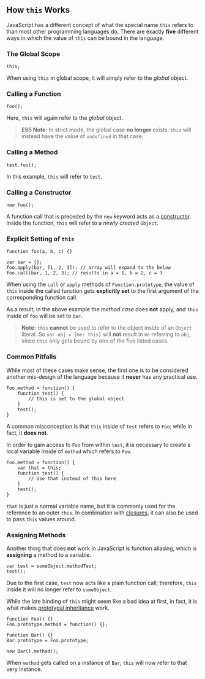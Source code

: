 ## How `this` Works

JavaScript has a different concept of what the special name `this` refers to 
than most other programming languages do. There are exactly **five** different 
ways in which the value of `this` can be bound in the language.

### The Global Scope

    this;

When using `this` in global scope, it will simply refer to the *global* object.


### Calling a Function

    foo();

Here, `this` will again refer to the *global* object.

> **ES5 Note:** In strict mode, the global case **no longer** exists.
> `this` will instead have the value of `undefined` in that case.

### Calling a Method

    test.foo(); 

In this example, `this` will refer to `test`.

### Calling a Constructor

    new foo(); 

A function call that is preceded by the `new` keyword acts as
a [constructor](#function.constructors). Inside the function, `this` will refer 
to a *newly created* `Object`.

### Explicit Setting of `this`

    function foo(a, b, c) {}
                          
    var bar = {};
    foo.apply(bar, [1, 2, 3]); // array will expand to the below
    foo.call(bar, 1, 2, 3); // results in a = 1, b = 2, c = 3

When using the `call` or `apply` methods of `Function.prototype`, the value of
`this` inside the called function gets **explicitly set** to the first argument 
of the corresponding function call.

As a result, in the above example the *method case* does **not** apply, and `this` 
inside of `foo` will be set to `bar`.

> **Note:** `this` **cannot** be used to refer to the object inside of an `Object`
> literal. So `var obj = {me: this}` will **not** result in `me` referring to
> `obj`, since `this` only gets bound by one of the five listed cases.

### Common Pitfalls

While most of these cases make sense, the first one is to be considered another
mis-design of the language because it **never** has any practical use.

    Foo.method = function() {
        function test() {
            // this is set to the global object
        }
        test();
    }

A common misconception is that `this` inside of `test` refers to `Foo`; while in
fact, it **does not**.

In order to gain access to `Foo` from within `test`, it is necessary to create a 
local variable inside of `method` which refers to `Foo`.

    Foo.method = function() {
        var that = this;
        function test() {
            // Use that instead of this here
        }
        test();
    }

`that` is just a normal variable name, but it is commonly used for the reference to an 
outer `this`. In combination with [closures](#function.closures), it can also 
be used to pass `this` values around.

### Assigning Methods

Another thing that does **not** work in JavaScript is function aliasing, which is
**assigning** a method to a variable.

    var test = someObject.methodTest;
    test();

Due to the first case, `test` now acts like a plain function call; therefore,
`this` inside it will no longer refer to `someObject`.

While the late binding of `this` might seem like a bad idea at first, in 
fact, it is what makes [prototypal inheritance](#object.prototype) work. 

    function Foo() {}
    Foo.prototype.method = function() {};

    function Bar() {}
    Bar.prototype = Foo.prototype;

    new Bar().method();

When `method` gets called on a instance of `Bar`, `this` will now refer to that
very instance. 


